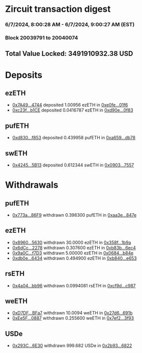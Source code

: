 # Zircuit transaction digest
### 6/7/2024, 8:00:28 AM - 6/7/2024, 9:00:27 AM (EST)
### Block 20039791 to 20040074

## Total Value Locked: 3491910932.38 USD

# Deposits
## ezETH
- [0x7A49...4744](https://etherscan.io/address/0x7A493Be5c2ce014cD049Bf178a1ac0Db1B434744) deposited 1.00956 ezETH in [0xe0fe...01f6](https://etherscan.io/tx/0x7A493Be5c2ce014cD049Bf178a1ac0Db1B434744)
- [0xc23f...b1CE](https://etherscan.io/address/0xc23f60765f26EF34BAE97baf1a297e8eF1c3b1CE) deposited 0.0416787 ezETH in [0xd90e...0f83](https://etherscan.io/tx/0xc23f60765f26EF34BAE97baf1a297e8eF1c3b1CE)
## pufETH
- [0xd830...f853](https://etherscan.io/address/0xd83078f2011fD2f156300AcA983f77C7a2D8f853) deposited 0.439958 pufETH in [0xa659...db78](https://etherscan.io/tx/0xd83078f2011fD2f156300AcA983f77C7a2D8f853)
## swETH
- [0x4245...5B13](https://etherscan.io/address/0x424536eBcE818655A4C436b93cFFb1c6D88c5B13) deposited 0.612344 swETH in [0x0903...7557](https://etherscan.io/tx/0x424536eBcE818655A4C436b93cFFb1c6D88c5B13)
# Withdrawals
## pufETH
- [0x773a...86F9](https://etherscan.io/address/0x773a149b610DA26E24d2AE82E56Bf5BF6FeD86F9) withdrawn 0.398300 pufETH in [0xaa3e...847e](https://etherscan.io/tx/0x773a149b610DA26E24d2AE82E56Bf5BF6FeD86F9)
## ezETH
- [0x8960...5630](https://etherscan.io/address/0x89606291aC7112f82CFaC5Af5d9e2D2972965630) withdrawn 30.0000 ezETH in [0x358f...1b9a](https://etherscan.io/tx/0x89606291aC7112f82CFaC5Af5d9e2D2972965630)
- [0x6dCc...2278](https://etherscan.io/address/0x6dCc4D67B08336aD20C4868FeEa11DEfdD182278) withdrawn 0.307600 ezETH in [0xb83b...6ec4](https://etherscan.io/tx/0x6dCc4D67B08336aD20C4868FeEa11DEfdD182278)
- [0x9a0C...f7D3](https://etherscan.io/address/0x9a0C7d98B7021d173b2791CBaB54345721b9f7D3) withdrawn 5.00000 ezETH in [0x0684...b84e](https://etherscan.io/tx/0x9a0C7d98B7021d173b2791CBaB54345721b9f7D3)
- [0xdb0e...6434](https://etherscan.io/address/0xdb0e2d55BB4D159f630E97ccD3EC7E780E496434) withdrawn 0.494900 ezETH in [0xb840...e653](https://etherscan.io/tx/0xdb0e2d55BB4D159f630E97ccD3EC7E780E496434)
## rsETH
- [0x4a04...bb96](https://etherscan.io/address/0x4a04395b86Dc678F43eeBAAe55Fe0B8cbA81bb96) withdrawn 0.0994081 rsETH in [0xcf9d...c987](https://etherscan.io/tx/0x4a04395b86Dc678F43eeBAAe55Fe0B8cbA81bb96)
## weETH
- [0xD7DF...BFa7](https://etherscan.io/address/0xD7DF7E085214743530afF339aFC420c7c720BFa7) withdrawn 10.0094 weETH in [0x27d6...691b](https://etherscan.io/tx/0xD7DF7E085214743530afF339aFC420c7c720BFa7)
- [0xEe5F...0887](https://etherscan.io/address/0xEe5F9319b41287C84059F79035aE1F4aBDd40887) withdrawn 0.255600 weETH in [0x7ef2...3f93](https://etherscan.io/tx/0xEe5F9319b41287C84059F79035aE1F4aBDd40887)
## USDe
- [0x293C...6E30](https://etherscan.io/address/0x293C6937D8D82e05B01335F7B33FBA0c8e256E30) withdrawn 999.682 USDe in [0x2b93...6822](https://etherscan.io/tx/0x293C6937D8D82e05B01335F7B33FBA0c8e256E30)
